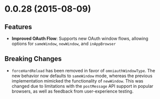 <a name="0.0.28"></a>
# 0.0.28 (2015-08-09)

## Features

- **Improved OAuth Flow**: Supports new OAuth window flows, allowing options for `sameWindow`, `newWindow`, and `inAppBrowser`

## Breaking Changes

- `forceHardReload` has been removed in favor of `omniauthWindowType`. The new behavior now defaults to `sameWindow` mode, whereas the previous implementation mimicked the functionality of `newWindow`. This was changed due to limitations with the `postMessage` API support in popular browsers, as well as feedback from user-experience testing.
